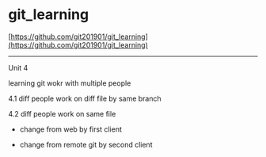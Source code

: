 # git_learning

[https://github.com/git201901/git_learning](https://github.com/git201901/git_learning)

---

Unit 4

learning git wokr with multiple people

4.1 diff people work on diff file by same branch

4.2 diff people work on same file

- change from web by first client

- change from remote git by second client
